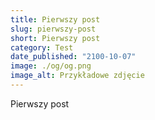 ```yaml
---
title: Pierwszy post
slug: pierwszy-post
short: Pierwszy post
category: Test
date_published: "2100-10-07"
image: ./og/og.png
image_alt: Przykładowe zdjęcie
---
```


Pierwszy post